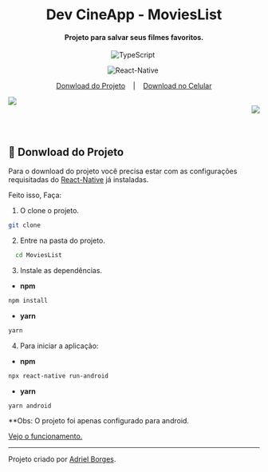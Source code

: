 <h1 align="center"> Dev CineApp - MoviesList </h1>
<h4 align="center">
  Projeto para salvar seus filmes favoritos.
</h4>

<div align="center">

![TypeScript](https://img.shields.io/badge/-TypeScript-007ACC?style=flat&logoColor=fff&logo=typescript)&nbsp;


![React-Native](https://img.shields.io/badge/-React_Native-0488B0?style=flat&logoColor=fff&logo=react)&nbsp;

</div>
<p align="center">
  <a href="#memo-donwload-do-projeto">Donwload do Projeto</a>
  &nbsp;&nbsp;&nbsp;|&nbsp;&nbsp;&nbsp;
  <a href="#iphone-donwload-no-celular">Download no Celular</a>
</p>

<div align="center" >

<img heigth="50% auto;" align="left" src="https://user-images.githubusercontent.com/47395305/107866755-b3550800-6e52-11eb-93f0-7be3360b7d87.jpg"/>

<br/>


<img heigth="50% auto;" align="right" src="https://user-images.githubusercontent.com/47395305/107866757-b4863500-6e52-11eb-9023-7016eb9ed02c.jpg"/>

<br/>
</div>



<br/>
<br/>

## :memo: Donwload do Projeto
  Para o download do projeto você precisa estar com as configurações requisitadas do <a href="https://reactnative.dev/docs/environment-setup">React-Native</a> já instaladas.

  Feito isso, Faça:

1. O clone o projeto.

```bash
git clone
```
2. Entre na pasta do projeto.

```bash
  cd MoviesList
```
3. Instale as dependências.

* **npm**
```bash
npm install
```
* **yarn**
```bash
yarn
```
4. Para iniciar a aplicação:
* **npm**
```bash
npx react-native run-android
```
* **yarn**
```bash
yarn android
```

**Obs: O projeto foi apenas configurado para android.

<!-- ## :iphone: Donwload no Celular

QRCODE -->

<a href="https://youtu.be/v4T8k3D3vv0"> Vejo o funcionamento.</a>

---
Projeto criado por <a href="https://www.linkedin.com/in/adriel-borgesti" >Adriel Borges</a>.
